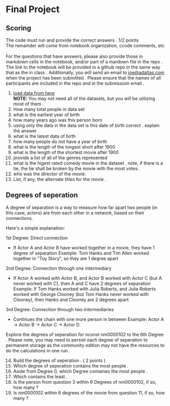 # Final Project

## Scoring

The code must run and provide the correct answers . 1/2 points  
The remainder will come from notebook organization, ccode comments, etc .  
For the questions that have answers, please also provide those in markdown cells in the notebook, and/or part of a mardown file in the repo .  
The link to the notebook will be provided in a github repo in the same way that as the in class . Additionally, you will send an email to joe@adaltas.com when the project has been submitted . Please ensure that the names of all participants are included in the repo and in the submissioin email . 

1. [load data from here](https://datasets.imdbws.com/)  
**NOTE:** You may not need all of the datasets, but you will be utilizing most of them .  
2. How many total people in data set
3. what is the earliest year of birth
4. how many years ago was this person born
5. using only the data in the data set is this date of birth correct . explain the answer
6. what is the latest data of birth  
7. how many people do not have a year of birth
8. what is the length of the longest short after  1900
9. what is the length of the shortest movie after 1900
10. provide a list of all of the genres represented
11. what is the higest rated comedy movie in the dataset . note, if there is a tie, the tie shall be broken by the movie with the most votes .
12. who was the director of the movie.
13. List, if any, the alternate titles for the movie .

## Degrees of seperation

A degree of separation is a way to measure how far apart two people (in this case, actors) are from each other in a network, based on their connections.

Here's a simple explanation:

1st Degree: Direct connection
- If Actor A and Actor B have worked together in a movie, they have 1 degree of separation
Example: Tom Hanks and Tim Allen worked together in "Toy Story", so they are 1 degree apart

2nd Degree: Connection through one intermediary
- If Actor A worked with Actor B, and Actor B worked with Actor C (but A never worked with C), then A and C have 2 degrees of separation
Example: If Tom Hanks worked with Julia Roberts, and Julia Roberts worked with George Clooney (but Tom Hanks never worked with Clooney), then Hanks and Clooney are 2 degrees apart

3rd Degree: Connection through two intermediaries
- Continues the chain with one more person in between
Example: Actor A → Actor B → Actor C → Actor D

Explore the degrees of seperation for nconst nm0000102 to the 6th Degree .
Please note, you may need to persist each degree of seperation to permanent storage as the community edition may not have the resources to do the calculations in one run .

14. Build the degrees of seperation . ( 2 points )
15. Which degree of seperation contains the most people .
16. Aside from Degree 0, which Degree containes the most people .
17. Which contains the least .
18. Is the person from question 3 within 6 Degrees of nm0000102, if so, how many ?
19. Is nm0000102 within 6 degrees of the movie from question 11, if so, how many ?
